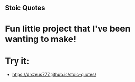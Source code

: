 ## Stoic Quotes

# Fun little project that I've been wanting to make!

# Try it:

- https://dlxzeus777.github.io/stoic-quotes/
